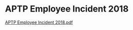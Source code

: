 # APTP Employee Incident 2018

[APTP Employee Incident 2018.pdf](APTP%20Employee%20Incident%202018%20004d5bcba51447dbaca524a695367af1/APTP_Employee_Incident_2018.pdf)